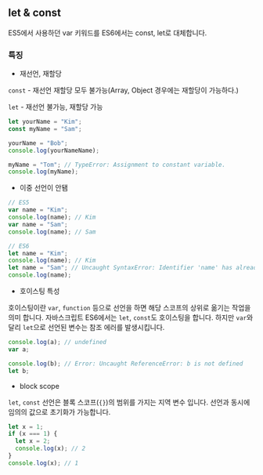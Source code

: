 ## let & const

ES5에서 사용하던 var 키워드를 ES6에서는 const, let로 대체합니다.

### 특징

- 재선언, 재할당

`const` - 재선언 재할당 모두 불가능(Array, Object 경우에는 재할당이 가능하다.)

`let` - 재선언 불가능, 재할당 가능

```js
let yourName = "Kim";
const myName = "Sam";

yourName = "Bob";
console.log(yourNameName);

myName = "Tom"; // TypeError: Assignment to constant variable.
console.log(myName);
```

- 이중 선언이 안됌

```js
// ES5
var name = "Kim";
console.log(name); // Kim
var name = "Sam";
console.log(name); // Sam

// ES6
let name = "Kim";
console.log(name); // Kim
let name = "Sam"; // Uncaught SyntaxError: Identifier 'name' has already been declared
console.log(name);
```

- 호이스팅 특성

호이스팅이란 `var`, `function` 등으로 선언을 하면 해당 스코프의 상위로 옮기는 작업을 의미 합니다. 자바스크립트 ES6에서는 `let`, `const`도 호이스팅을 합니다. 하지만 `var`와 달리 `let`으로 선언된 변수는 참조 에러를 발생시킵니다.

```js
console.log(a); // undefined
var a;

console.log(b); // Error: Uncaught ReferenceError: b is not defined
let b;
```

- block scope

`let`, `const` 선언은 블록 스코프(`{}`)의 범위를 가지는 지역 변수 입니다. 선언과 동시에 임의의 값으로 초기화가 가능합니다.

```js
let x = 1;
if (x === 1) {
  let x = 2;
  console.log(x); // 2
}
console.log(x); // 1
```
